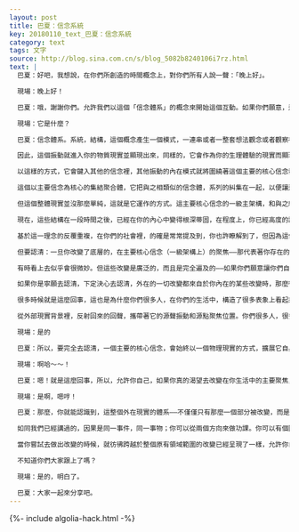 ```yaml
---
layout: post
title: 巴夏：信念系統
key: 20180110_text_巴夏：信念系統
category: text
tags: 文字
source: http://blog.sina.com.cn/s/blog_5082b8240106i7rz.html
text: |
  巴夏：好吧，我想說，在你們所創造的時間概念上，對你們所有人說一聲：「晚上好」。

  現場：晚上好！

  巴夏：哦，謝謝你們。允許我們以這個「信念體系」的概念來開始這個互動。如果你們願意，這也可以作為你們今天晚上互動內容的標題。

  現場：它是什麼？

  巴夏：信念體系。系統，結構，這個概念產生一個模式，一連串或者一整套想法觀念或者觀察視角的循環運轉，使得你去構造一個連續性的，分鏡頭的串聯銜接以及內在聚合關聯關係。這就是信念系統。現在，我們已經和你們討論過很多次了，你們的信念系統，構造產生著你所體驗經歷的物質現實。信念系統裡的這些信念中，它們每一個，都表現出一個特別的諧振，一個屬於基礎底層能量模式的特別頻率，導致引發物質現實實相，一個特別的振動。

  因此，這個振動就進入你的物質現實並顯現出來，同樣的，它會作為你的生理體驗的現實而顯現出來——因為它在一個特定的波長上產生作用，我們會說，它會在生理現實裡具有一個趨勢傾向，興趣指向，向它振動頻率自身的內在秩序模式靠近和聚攏，並事實上和它的原型振動更加類似和一致。（振動頻率內在的花樣模式，比如沙子實驗，不同的振動頻率有不同的內在隱含秩序圖案——譯者注）

  以這樣的方式，它會鍵入其他的信念裡，其他振動的內在模式就將圍繞著這個主要的核心信念發生合聚，以便於建立和顯現出一個參照坐標和參照系，隨之在這個參照坐標和參照繫上去理解和認知，並且能夠通過環境自身所具有的細微異相（不同相位）振動，去感知覺察和意識到原型信念。類似相近但不會精確一致，以致於你有一個參照控制點——某些周圍的環境事物，某些背景假象錯覺——與它們反向相對的去審視，你可以審視和領悟到那主要的信念是什麼。

  這個以主要信念為核心的集結聚合體，它把與之相類似的信念體，系列的糾集在一起，以便讓這主導的主要信念，更加堅固，更加突出，也使得它——完全自動化的，不被你察覺的，無意識的——被呈現出來，在你的內心裡，你覺的完全自然而然，似乎天然的明正言順的，一點不做作的表現出來——就像你說的，就好像你的「第二天性」一樣——如此迅疾，即刻就會反應，迅捷到你也許都沒發現，完全不瞭解，也根本不覺得自己是這樣的，你一直以來就沒瞭解，就是這主要信念，正是它在構造著外在現實的背景，而它表面上看，似乎很真實，以至於在你的社會生活中，使得你具有一個「想當然」的趨向，對事物做出單純的想當然的認知，自始至終，外部現實就是以信念系統的這個運作方式導致的。你的生活發生在這個外部現實裡；你的現實明確反映出你的信念系統，這些信念把它們自身顯現在這整體外在現實的螢幕上。

  但這個整體現實並沒那麼單純，這就是它運作的方式。這主要核心信念的一級主架構，和與之糾結連接的，相似的次級架構的信念構造體系，它是你構造這外在現實的背景資料，因此你能夠建立一個漸變的層次，一個從你內在中，向外擴展延伸的信念群的振動，從而創建了一個外在現實，在這個外在現實上，你可以據此去審視你生活中的那個主要核心信念，在你生命中的——你那個核心的主要聚焦。

  現在，這些結構在一段時間之後，已經在你的內心中變得根深蒂固，在程度上，你已經高度的認同於這個信念背景，甚至把它們當做了你自己。於是你會毫無知覺的，從未發現你都相信了什麼。正如我們所說過的，你會完全的把這些信念活動看做是，存在於你外部的某種事物。因此，這信念系統就成了讓你去經歷和體驗這個宇宙現實幻象的主要機制之一，讓你看上去以為，這宇宙現實是屬於不同於你的，你的外部。

  基於這一理念的反覆重複，在你們的社會裡，的確是常常提及到，你也許瞭解到了，但因為這信念系統，是你現在完全無意識，自動化的營造外在現實的方式，所以就如同你們所說的，搭建了戲劇舞台，你們已經在你們的社會裡創建了很多很多概念，很多很多觀念，而這是搭建這個戲劇舞台的唯一方式。也只有在這個（信念集合體）背景上，你才能去測量，估量（這內在投影出來的）你外在現實生活中的所有每一事物。

  但要認清：一旦你改變了底層的，在主要核心信念（一級架構上）的聚焦——那代表著你存在的樣式和戲劇角色——這整個外在現實的背景就隨之改變了。一切都變了。因為一切所有事物都是相互關聯，連接在一起的；一切事物是同一件事物。那麼在主要核心信念聚焦上的某一改變，就會產生——用你們的話來說——「多米諾骨牌效應」，那麼在整體的，全部外在現實的模式上，在整個外部現實的幕布投影上，都會順著這個主要核心信念的某一改變，在所有方式上呈現出改變。

  有時看上去似乎會很微妙。但這些改變是廣泛的，而且是完全遍及的——如果你們願意讓你們自己去意識到這些改變，那你就會覺察到它們的存在。所以很多時候，當你朝著改造你自身的生活，朝著改造你自身的主要核心信念系統的聚焦去努力的時候，常常的，你只是不斷的去測量——在外面那個現實背景上，有什麼改變；這樣一來，你就把你的主要注意力，都聚焦在外面的變化上，但是你這樣做，不會讓你看到外面有什麼改變。

  如果你是寧願去認清，下定決心去認清，外在的一切改變都來自於你內在的某些改變時，那麼很多時候，你就不會再用這同一眼光，去審視那外在現實的背景了。你會開始瞭解到，某些事物在某些地方，以你不知道的方式，已經變的不同了。

  很多時候就是這麼回事，這也是為什麼你們很多人，在你們的生活中，構造了很多表象上看起來是矛盾悖論的玩意。因為嘴上說，你渴望去改變那主要核心信念的聚焦，但隨後當你環視你周圍的外在現實背景，你依然還是專注在外面，於是也就看到一個（與之前）同樣的，毫無改變的外在現實背景——在某種意義上，你在這毫無改變的外在現實背景上，所看到的正是你的主要核心信念系統的聚焦投射，因為你依然高度專注在——圍繞你周圍的外在的，那個整體現實上，而不是把這整個外在現實去看成——是你專注的某一很次要的部分。你要把內外的主次，給它顛倒過來。當你，用你慣用的老方式去看待外部現實背景的時候，你瞬間就取消了你在你的內在主要信念聚焦上所做的改變。因為這全部都是一體的同一事物。

  從外部現實背景裡，反射回來的回聲，攜帶著它的源聲振動和源點聚焦位置。你們很多人，很多時候會看到這個回聲，這個回波。而你們為了讓自己相信自己所做的改變有效，使得你們常常抱著期待，試圖能從外部現實背景裡看到一點點改變有效的證據，你期待從這些回波里，看到你所渴望的改變呈現出來。但是，如果你在這些回波里去謀求有效的證據，那麼你依然，只能看到你之前發出的，你自己的信念聚焦。因為那個有效性的證據必定是來自於源點的主音調，那個主聲波，那個源生的，第一發聲的源點——你必須在看到回波之前，首先發出源聲，然後你才會看到它的回波，也就是你認為的——作為你的外部宇宙現實的那個背景的回波。你們所看到的一切不都是這麼轉譯的嗎？

  現場：是的

  巴夏：所以，要完全去認清，一個主要的核心信念，會始終以一個物理現實的方式，擴展它自身去構造一個表面上，似乎很真實的信念系統，伴隨著它自身的這個擴展，這主要的核心信念會和其他信念緊密相連包繞在一起，並形成相互支持，以便於那主要的核心信念能夠有一個主導位置，能夠以物理現實的方式持續存在。正如你們說的，沒有一個信念會因它自身的空白而存在。每一個信念都攜帶著和它在一起的一個完整的總體的伴隨和支持環境，如果你需要，每個信念都帶有一整套支持和道具。帶有一整套背景屏幕，一整套戲劇舞台，一整套樂於接受這特定表演的觀眾群體。

  現場：啊哈～～！

  巴夏：嗯！就是這麼回事，所以，允許你自己，如果你真的渴望去改變在你生活中的主要聚焦，那主要的核心信念，就不要在同一個舞台上扮演它們了。讓你自己去確信，你已經完全不同了，無視外面發生的一切，因為那已經不是你的舞台了，你是完全徹底的換了另一個舞台。那麼一切就已經改變了——全部。你們跟上我了？

  現場：是啊，嗯哼！

  巴夏：那麼，你就能認識到，這整個外在現實的體系——不僅僅只有那麼一個部分被改變，而是你意識到的作為你的生活的外部現實整體都改變了——那麼在這個時候，就是從一個現實系統轉變到另一個現實系統，而不僅僅是從這一點點，轉變到那一點點。所有事物都會以這樣的方式整體的改變。你們社會中的很多個體，從很多事情當中，只想看到他希望看到的事物出現，他們渴望用某個特定的，特別明確的意義和感知，去審視眾多事物的有效性確認，如果他們想要改變整個信念系統，這個毛病首先要改變。那麼所有的細節就會和新的信念系統的展現完全同步和吻合。你不需要去關心外面發生了什麼變化，不需要去觀察外部有什麼樣的變化，來作為你已經改變的證據，不去預期什麼外在的改變，而是單純專注在新的信念上，相信你已經是了，並按照——你已經是那樣的——那個感受，去看待事物，去思考，去行為。

  如同我們已經講過的，因果是同一事件，同一事物；你可以從兩個方向來做功課。你可以有個因，然後這因構造出一個結果；你可以有一個結果，然後它構造出一個原因。你可以改變這整體框架，你可以改變在這個框架內的某一特定部分。在任何情況下，特定部分和整體框架兩者都改變。你可以從結果入手反查信念，做內外翻轉的功課，向未來方向去設想美好，向歷史方向去翻轉你過去的記憶。這都可以。

  當你嘗試去做出改變的時候，就彷彿跨越於整個原有領域範圍的改變已經呈現了一樣，允許你自己完全的，實在的去投入這樣的角色。否則，你所做的一切，就正讓你自己高度專注在某一個侷限性的特定效果上，正把自己侷限在某個特定的結果上。在你自我內在中，你做出了改變，就別讓你自己，抱著你渴望去看到的外部現實的改變，拿著這個外部現實改變的預期，去盯著你周圍的外部現實，試圖去看到發生了怎樣的改變，別這樣。

  不知道你們大家跟上了嗎？

  現場：是的，明白了。

  巴夏：大家一起來分享吧。
---
```


{%- include algolia-hack.html -%}

